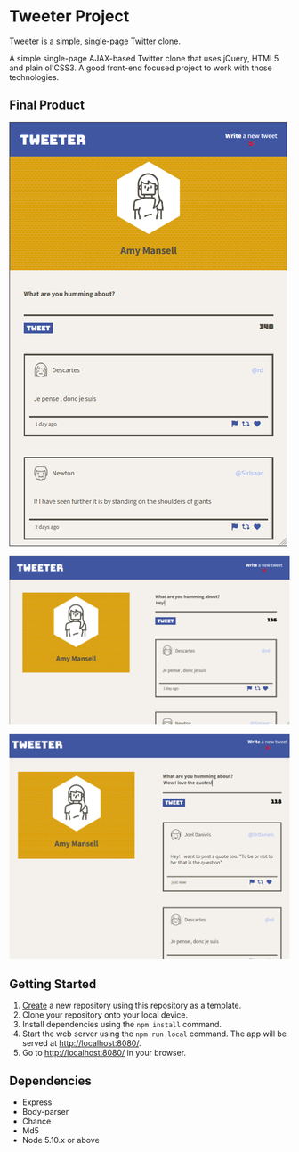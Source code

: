 # Tweeter Project

Tweeter is a simple, single-page Twitter clone.

A simple single-page AJAX-based Twitter clone that uses jQuery, HTML5 and plain ol'CSS3. A good front-end focused project to work with those technologies.

## Final Product

!['Screenshot of mobile layout'](https://github.com/asperatusx/tweeter/blob/master/docs/tweeter-mobile.PNG?raw=true)

!['Screenshot of desktop layout'](https://github.com/asperatusx/tweeter/blob/master/docs/tweeter-desktop.PNG?raw=true)

!['Screenshot of posting new tweet'](https://github.com/asperatusx/tweeter/blob/master/docs/tweeter-quote.PNG?raw=true)

## Getting Started

1. [Create](https://docs.github.com/en/repositories/creating-and-managing-repositories/creating-a-repository-from-a-template) a new repository using this repository as a template.
2. Clone your repository onto your local device.
3. Install dependencies using the `npm install` command.
3. Start the web server using the `npm run local` command. The app will be served at <http://localhost:8080/>.
4. Go to <http://localhost:8080/> in your browser.

## Dependencies

- Express
- Body-parser
- Chance
- Md5
- Node 5.10.x or above

